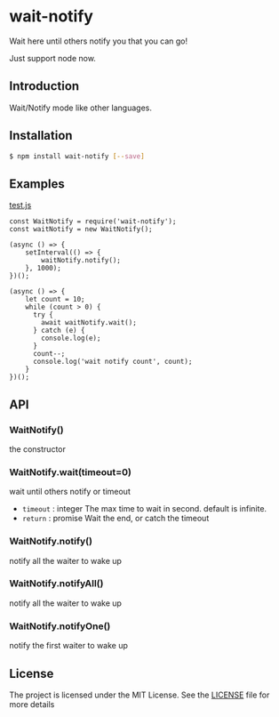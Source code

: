 # wait-notify
Wait here until others notify you that you can go!

Just support node now.

## Introduction
Wait/Notify mode like other languages.

## Installation

```sh
$ npm install wait-notify [--save]
```

## Examples
[test.js](https://github.com/machenjie/wait-nofity/blob/master/test/index.js)
```
const WaitNotify = require('wait-notify');
const waitNotify = new WaitNotify();

(async () => {
    setInterval(() => {
        waitNotify.notify();
    }, 1000);
})();

(async () => {
    let count = 10;
    while (count > 0) {
      try {
        await waitNotify.wait();
      } catch (e) {
        console.log(e);
      }
      count--;
      console.log('wait notify count', count);
    }
})();
```
## API

### WaitNotify()
the constructor

### WaitNotify.wait(timeout=0)
wait until others notify or timeout
- `timeout` :  integer The max time to wait in second. default is infinite.
- `return` : promise Wait the end, or catch the timeout

### WaitNotify.notify()
notify all the waiter to wake up

### WaitNotify.notifyAll()
notify all the waiter to wake up

### WaitNotify.notifyOne()
notify the first waiter to wake up

## License

The project is licensed under the MIT License. See the [LICENSE](https://github.com/machenjie/wait-nofity/blob/master/LICENSE) file for more details

